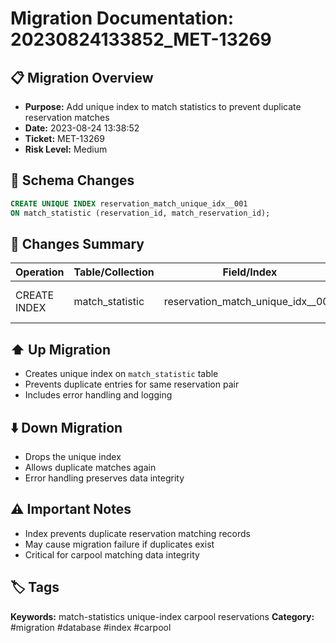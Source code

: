 # Migration Documentation: 20230824133852_MET-13269

## 📋 Migration Overview
- **Purpose:** Add unique index to match statistics to prevent duplicate reservation matches
- **Date:** 2023-08-24 13:38:52
- **Ticket:** MET-13269
- **Risk Level:** Medium

## 🔧 Schema Changes
```sql
CREATE UNIQUE INDEX reservation_match_unique_idx__001 
ON match_statistic (reservation_id, match_reservation_id);
```

## 📝 Changes Summary
| Operation | Table/Collection | Field/Index | Description |
|-----------|-----------------|-------------|-------------|
| CREATE INDEX | match_statistic | reservation_match_unique_idx__001 | Prevents duplicate matches |

## ⬆️ Up Migration
- Creates unique index on `match_statistic` table
- Prevents duplicate entries for same reservation pair
- Includes error handling and logging

## ⬇️ Down Migration
- Drops the unique index
- Allows duplicate matches again
- Error handling preserves data integrity

## ⚠️ Important Notes
- Index prevents duplicate reservation matching records
- May cause migration failure if duplicates exist
- Critical for carpool matching data integrity

## 🏷️ Tags
**Keywords:** match-statistics unique-index carpool reservations
**Category:** #migration #database #index #carpool